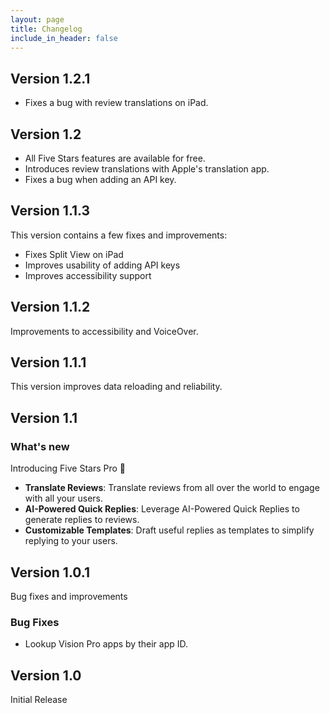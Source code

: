 ```yaml
---
layout: page
title: Changelog
include_in_header: false
---
```


## **Version 1.2.1**
* Fixes a bug with review translations on iPad.

## **Version 1.2**
* All Five Stars features are available for free.
* Introduces review translations with Apple's translation app.
* Fixes a bug when adding an API key.

## **Version 1.1.3**
This version contains a few fixes and improvements:
* Fixes Split View on iPad
* Improves usability of adding API keys
* Improves accessibility support

## **Version 1.1.2**
Improvements to accessibility and VoiceOver.

## **Version 1.1.1**
This version improves data reloading and reliability.

## **Version 1.1**

### What's new
Introducing Five Stars Pro 🎉
* **Translate Reviews**: Translate reviews from all over the world to engage with all your users.
* **AI-Powered Quick Replies**: Leverage AI-Powered Quick Replies to generate replies to reviews.
* **Customizable Templates**: Draft useful replies as templates to simplify replying to your users.

## **Version 1.0.1**
Bug fixes and improvements

### Bug Fixes
* Lookup Vision Pro apps by their app ID.

## **Version 1.0**
Initial Release
